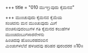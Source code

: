 +++
title = "010 ಮುಞ್ಚುವುದು ಕೈಮನವ"

+++
ಮುಂಚುವುದು ಕೈಮನವ ಕೈಮೆಯ   
ಸಂಚವನು ಮನ ಮುಂಚುವುದು ಮಿಗೆ   
ವಂಚಿಸುವುದಂಬುಗಳ ಗತಿ ಕೈಮನದ ಕಲುಹೆಗಳ   
ಮುಂಚಿದಂಬುಗಳಾರನೇಳನು   
ಹಿಂಚಿದವು ಹೊಂಬರಹದಂಬಿನ   
ಮಿಂಚುಗಳಲೆವೆ ಹಳಚಿದವು ಹರಿಹರ ಪುರಂದರರ       ॥10॥